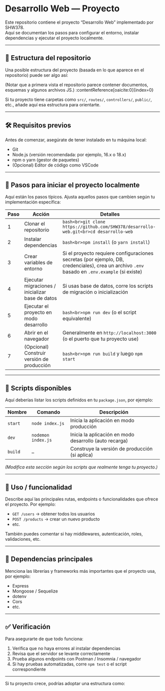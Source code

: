 # Desarrollo Web — Proyecto

Este repositorio contiene el proyecto “Desarrollo Web” implementado por SHW378.  
Aquí se documentan los pasos para configurar el entorno, instalar dependencias y ejecutar el proyecto localmente.

---

## 📁 Estructura del repositorio

Una posible estructura del proyecto (basada en lo que aparece en el repositorio) puede ser algo así:


(Notar que a primera vista el repositorio parece contener documentos, esquemas y algunos archivos JS.) :contentReference[oaicite:0]{index=0}

Si tu proyecto tiene carpetas como `src/`, `routes/`, `controllers/`, `public/`, etc., añade aquí esa estructura para orientarte.

---

## 🛠 Requisitos previos

Antes de comenzar, asegúrate de tener instalado en tu máquina local:

- Git  
- Node.js (versión recomendada: por ejemplo, 16.x o 18.x)  
- npm o yarn (gestor de paquetes)  
- (Opcional) Editor de código como VSCode  

---

## 🚀 Pasos para iniciar el proyecto localmente

Aquí están los pasos típicos. Ajusta aquellos pasos que cambien según tu implementación específica:

| Paso | Acción | Detalles |
|---|---|---|
| 1 | Clonar el repositorio | ```bash<br>git clone https://github.com/SHW378/desarrollo-web.git<br>cd desarrollo-web``` |
| 2 | Instalar dependencias | ```bash<br>npm install``` (o `yarn install`) |
| 3 | Crear variables de entorno | Si el proyecto requiere configuraciones secretas (por ejemplo, DB, credenciales), crea un archivo `.env` basado en `.env.example` (si existe) |
| 4 | Ejecutar migraciones / inicializar base de datos | Si usas base de datos, corre los scripts de migración o inicialización |
| 5 | Ejecutar el proyecto en modo desarrollo | ```bash<br>npm run dev``` (o el script equivalente) |
| 6 | Abrir en el navegador | Generalmente en `http://localhost:3000` (o el puerto que tu proyecto use) |
| 7 | (Opcional) Construir versión de producción | ```bash<br>npm run build``` y luego ```npm start``` |

---

## 🔧 Scripts disponibles

Aquí deberías listar los scripts definidos en tu `package.json`, por ejemplo:

| Nombre | Comando | Descripción |
|---|---|---|
| `start` | `node index.js` | Inicia la aplicación en modo producción |
| `dev` | `nodemon index.js` | Inicia la aplicación en modo desarrollo (auto recarga) |
| `build` | `…` | Construye la versión de producción (si aplica) |

*(Modifica esta sección según los scripts que realmente tenga tu proyecto.)*

---

## 🧪 Uso / funcionalidad

Describe aquí las principales rutas, endpoints o funcionalidades que ofrece el proyecto. Por ejemplo:

- `GET /users` → obtener todos los usuarios  
- `POST /products` → crear un nuevo producto  
- etc.

También puedes comentar si hay middlewares, autenticación, roles, validaciones, etc.

---

## 🧩 Dependencias principales

Menciona las librerías y frameworks más importantes que el proyecto usa, por ejemplo:

- Express  
- Mongoose / Sequelize  
- dotenv  
- Cors  
- etc.

---

## ✅ Verificación

Para asegurarte de que todo funciona:

1. Verifica que no haya errores al instalar dependencias  
2. Revisa que el servidor se levante correctamente  
3. Prueba algunos endpoints con Postman / Insomnia / navegador  
4. Si hay pruebas automatizadas, corre `npm test` o el script correspondiente  

---

Si tu proyecto crece, podrías adoptar una estructura como:

